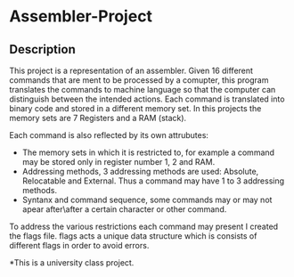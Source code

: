 # Assembler-Project

## Description
This project is a representation of an assembler. Given 16 different commands that are ment to be processed by a comupter, this program translates the commands to machine language so that the computer can distinguish between the intended actions.
Each command is translated into binary code and stored in a different memory set. In this projects the memory sets are 7 Registers and a RAM (stack).

Each command is also reflected by its own attrubutes:
- The memory sets in which it is restricted to, for example a command may be stored only in register number 1, 2 and RAM.
- Addressing methods, 3 addressing methods are used: Absolute, Relocatable and External. Thus a command may have 1 to 3 addressing methods.
- Syntanx and command sequence, some commands may or may not apear after\after a certain character or other command.

To address the various restrictions each command may present I created the flags file. 
flags acts a unique data structure which is consists of different flags in order to avoid errors.


*This is a university class project.
